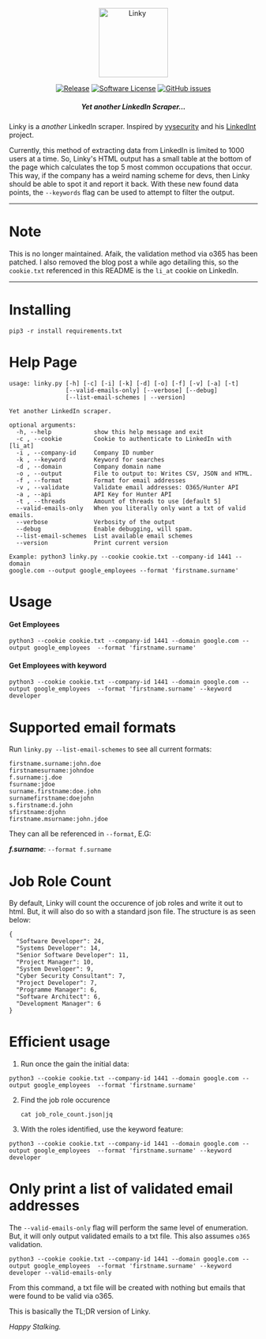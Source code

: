 <p align="center">
  <img alt="Linky" src="https://i.imgur.com/ozdWSxP.jpg" height="140" />
  <p align="center">
    <a href="https://github.com/mez-0/linky/releases/latest"><img alt="Release" src="https://img.shields.io/github/release/mez-0/linky.svg?style=flat-square"></a>
    <a href="https://github.com/mez-0/linky/blob/master/LICENSE"><img alt="Software License" src="https://img.shields.io/badge/license-MIT-brightgreen.svg?style=flat-square"></a>
    <a href="https://github.com/mez-0/linky/issues"><img alt="GitHub issues" src="https://img.shields.io/github/issues/mez-0/linky.svg?style=flat-square"></a>
    </p>
</p>

<h5 align="center"><i>Yet another LinkedIn Scraper...</i></h5>

Linky is a *another* LinkedIn scraper. Inspired by [vysecurity](https://twitter.com/vysecurity) and his [LinkedInt](https://github.com/vysecurity/LinkedInt) project.

Currently, this method of extracting data from LinkedIn is limited to 1000 users at a time. So, Linky's HTML output has a small table at the bottom of the page which calculates the top 5 most common occupations that occur. This way, if the company has a weird naming scheme for devs, then Linky should be able to spot it and report it back. With these new found data points, the `--keywords` flag can be used to attempt to filter the output.

***
Note
====
This is no longer maintained. Afaik, the validation method via o365 has been patched. I also removed the blog post a while ago detailing this, so the `cookie.txt` referenced in this README is the `li_at` cookie on LinkedIn.

***

Installing
==========

```pip3 -r install requirements.txt```


Help Page
========

```
usage: linky.py [-h] [-c] [-i] [-k] [-d] [-o] [-f] [-v] [-a] [-t]
                [--valid-emails-only] [--verbose] [--debug]
                [--list-email-schemes | --version]

Yet another LinkedIn scraper.

optional arguments:
  -h, --help            show this help message and exit
  -c , --cookie         Cookie to authenticate to LinkedIn with [li_at]
  -i , --company-id     Company ID number
  -k , --keyword        Keyword for searches
  -d , --domain         Company domain name
  -o , --output         File to output to: Writes CSV, JSON and HTML.
  -f , --format         Format for email addresses
  -v , --validate       Validate email addresses: O365/Hunter API
  -a , --api            API Key for Hunter API
  -t , --threads        Amount of threads to use [default 5]
  --valid-emails-only   When you literally only want a txt of valid emails.
  --verbose             Verbosity of the output
  --debug               Enable debugging, will spam.
  --list-email-schemes  List available email schemes
  --version             Print current version

Example: python3 linky.py --cookie cookie.txt --company-id 1441 --domain
google.com --output google_employees --format 'firstname.surname'
```

Usage
=====

#### Get Employees

```python3 --cookie cookie.txt --company-id 1441 --domain google.com --output google_employees  --format 'firstname.surname'```

#### Get Employees with keyword

```python3 --cookie cookie.txt --company-id 1441 --domain google.com --output google_employees  --format 'firstname.surname' --keyword developer```

Supported email formats
========================

Run `linky.py --list-email-schemes` to see all current formats:

```
firstname.surname:john.doe
firstnamesurname:johndoe
f.surname:j.doe
fsurname:jdoe
surname.firstname:doe.john
surnamefirstname:doejohn
s.firstname:d.john
sfirstname:djohn
firstname.msurname:john.jdoe
```

They can all be referenced in ```--format```, E.G:

***f.surname***: ```--format f.surname```


Job Role Count
==============

By default, Linky will count the occurence of job roles and write it out to html. But, it will also do so with a standard json file. The structure is as seen below:

```
{
  "Software Developer": 24,
  "Systems Developer": 14,
  "Senior Software Developer": 11,
  "Project Manager": 10,
  "System Developer": 9,
  "Cyber Security Consultant": 7,
  "Project Developer": 7,
  "Programme Manager": 6,
  "Software Architect": 6,
  "Development Manager": 6
}
```

Efficient usage
===============

1.  Run once the gain the initial data:
   
   ```python3 --cookie cookie.txt --company-id 1441 --domain google.com --output google_employees  --format 'firstname.surname'```

2. Find the job role occurence

   ```cat job_role_count.json|jq```

3.  With the roles identified, use the keyword feature:

   ```python3 --cookie cookie.txt --company-id 1441 --domain google.com --output google_employees  --format 'firstname.surname' --keyword developer```

Only print a list of validated email addresses
==============================================

The ```--valid-emails-only``` flag will perform the same level of enumeration. But, it will only output validated emails to a txt file. This also assumes ```o365``` validation.

```python3 --cookie cookie.txt --company-id 1441 --domain google.com --output google_employees  --format 'firstname.surname' --keyword developer --valid-emails-only```

From this command, a txt file will be created with nothing but emails that were found to be valid via o365.

This is basically the TL;DR version of Linky.

*Happy Stalking.*
